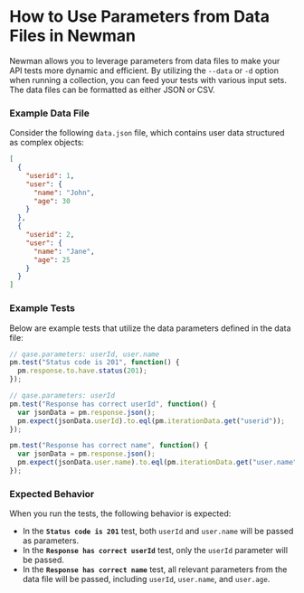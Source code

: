 # How to Use Parameters from Data Files in Newman

Newman allows you to leverage parameters from data files to make your API tests more dynamic and efficient. By utilizing
the `--data` or `-d` option when running a collection, you can feed your tests with various input sets. The data files
can be formatted as either JSON or CSV.

### Example Data File

Consider the following `data.json` file, which contains user data structured as complex objects:

```json
[
  {
    "userid": 1,
    "user": {
      "name": "John",
      "age": 30
    }
  },
  {
    "userid": 2,
    "user": {
      "name": "Jane",
      "age": 25
    }
  }
]
```

### Example Tests

Below are example tests that utilize the data parameters defined in the data file:

```javascript
// qase.parameters: userId, user.name
pm.test("Status code is 201", function() {
  pm.response.to.have.status(201);
});

// qase.parameters: userId
pm.test("Response has correct userId", function() {
  var jsonData = pm.response.json();
  pm.expect(jsonData.userId).to.eql(pm.iterationData.get("userid"));
});

pm.test("Response has correct name", function() {
  var jsonData = pm.response.json();
  pm.expect(jsonData.user.name).to.eql(pm.iterationData.get("user.name"));
});
```

### Expected Behavior

When you run the tests, the following behavior is expected:

- In the **`Status code is 201`** test, both `userId` and `user.name` will be passed as parameters.
- In the **`Response has correct userId`** test, only the `userId` parameter will be passed.
- In the **`Response has correct name`** test, all relevant parameters from the data file will be passed, including
  `userId`, `user.name`, and `user.age`.
